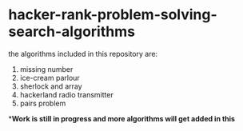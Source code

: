 # hacker-rank-problem-solving-search-algorithms

the algorithms included in this repository are:
1.  missing number
2.  ice-cream parlour
3.  sherlock and array
4.  hackerland radio transmitter
5.  pairs problem

***Work is still in progress and more algorithms will get added in this**

